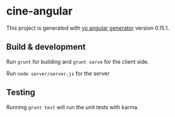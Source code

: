 # cine-angular

This project is generated with [yo angular generator](https://github.com/yeoman/generator-angular)
version 0.15.1.

## Build & development

Run `grunt` for building and `grunt serve` for the client side.

Run `node server/server.js` for the server

## Testing

Running `grunt test` will run the unit tests with karma.
